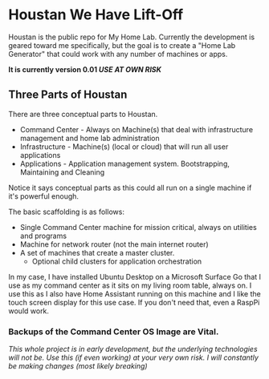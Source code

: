 # Houstan We Have Lift-Off

Houstan is the public repo for My Home Lab. Currently the development is geared toward me specifically, but the goal is to create a "Home Lab Generator" that could work with any number of machines or apps. 

**It is currently version 0.01 *USE AT OWN RISK***

## Three Parts of Houstan

There are three conceptual parts to Houstan. 

  - Command Center - Always on Machine(s) that deal with infrastructure management and home lab administration
  - Infrastructure - Machine(s) (local or cloud) that will run all user applications
  - Applications - Application management system. Bootstrapping, Maintaining and Cleaning
  
Notice it says conceptual parts as this could all run on a single machine if it's powerful enough.

The basic scaffolding is as follows:

  - Single Command Center machine for mission critical, always on utilities and programs
  - Machine for network router (not the main internet router)
  - A set of machines that create a master cluster.
    - Optional child clusters for application orchestration

In my case, I have installed Ubuntu Desktop on a Microsoft Surface Go that I use as my command center as it sits on my living room table, always on. I use this as I also have Home Assistant running on this machine and I like the touch screen display for this use case. If you don't need that, even a RaspPi would work.

### Backups of the Command Center OS Image are Vital.

*This whole project is in early development, but the underlying technologies will not be. Use this (if even working) at your very own risk. I will constantly be making changes (most likely breaking)*
